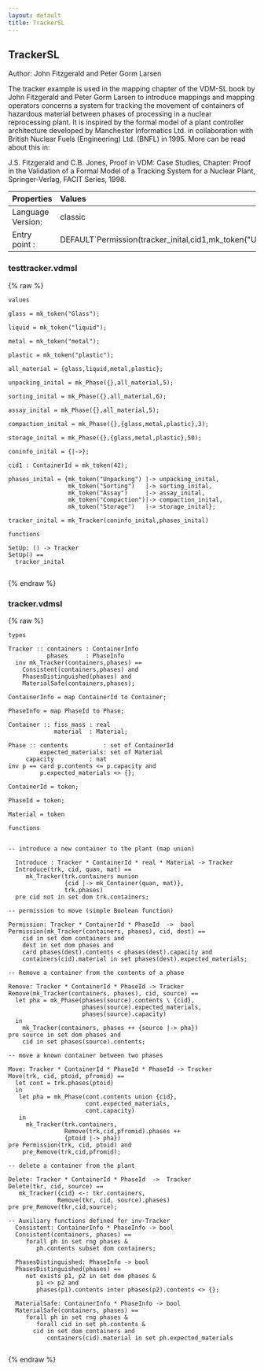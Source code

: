 ```yaml
---
layout: default
title: TrackerSL
---
```


## TrackerSL
Author: John Fitzgerald and Peter Gorm Larsen


The tracker example is used in the mapping chapter of the VDM-SL
book by John Fitzgerald and Peter Gorm Larsen to introduce 
mappings and mapping operators concerns a system for tracking the 
movement of containers of hazardous material between phases of 
processing in a nuclear reprocessing plant. It is inspired by 
the formal model of a plant controller architecture developed 
by Manchester Informatics Ltd. in collaboration with British 
Nuclear Fuels (Engineering) Ltd. (BNFL) in 1995. More can be 
read about this in:

J.S. Fitzgerald and C.B. Jones, Proof in VDM: Case Studies, 
Chapter: Proof in the Validation of a Formal Model of a 
Tracking System for a Nuclear Plant, Springer-Verlag,
FACIT Series, 1998.

| Properties | Values          |
| :------------ | :---------- |
|Language Version:| classic|
|Entry point     :| DEFAULT`Permission(tracker_inital,cid1,mk_token("Unpacking"))|


### testtracker.vdmsl

{% raw %}
~~~
values

glass = mk_token("Glass");

liquid = mk_token("liquid");

metal = mk_token("metal");

plastic = mk_token("plastic");

all_material = {glass,liquid,metal,plastic};

unpacking_inital = mk_Phase({},all_material,5);

sorting_inital = mk_Phase({},all_material,6);

assay_inital = mk_Phase({},all_material,5);

compaction_inital = mk_Phase({},{glass,metal,plastic},3);

storage_inital = mk_Phase({},{glass,metal,plastic},50);

coninfo_inital = {|->};

cid1 : ContainerId = mk_token(42);

phases_inital = {mk_token("Unpacking") |-> unpacking_inital,
                 mk_token("Sorting")   |-> sorting_inital,
                 mk_token("Assay")     |-> assay_inital,
                 mk_token("Compaction")|-> compaction_inital,
                 mk_token("Storage")   |-> storage_inital};

tracker_inital = mk_Tracker(coninfo_inital,phases_inital)

functions

SetUp: () -> Tracker
SetUp() ==
  tracker_inital
     
~~~
{% endraw %}

### tracker.vdmsl

{% raw %}
~~~
types

Tracker :: containers : ContainerInfo
           phases     : PhaseInfo
  inv mk_Tracker(containers,phases) ==
    Consistent(containers,phases) and
    PhasesDistinguished(phases) and
    MaterialSafe(containers,phases);

ContainerInfo = map ContainerId to Container;

PhaseInfo = map PhaseId to Phase;

Container :: fiss_mass : real
             material  : Material;

Phase :: contents          : set of ContainerId
         expected_materials: set of Material
	 capacity          : nat
inv p == card p.contents <= p.capacity and
         p.expected_materials <> {};

ContainerId = token;

PhaseId = token;

Material = token

functions


-- introduce a new container to the plant (map union)

  Introduce : Tracker * ContainerId * real * Material -> Tracker
  Introduce(trk, cid, quan, mat) == 
     mk_Tracker(trk.containers munion 
                {cid |-> mk_Container(quan, mat)},
                trk.phases)
  pre cid not in set dom trk.containers;

-- permission to move (simple Boolean function)

Permission: Tracker * ContainerId * PhaseId  ->  bool
Permission(mk_Tracker(containers, phases), cid, dest) == 
    cid in set dom containers and
    dest in set dom phases and 
    card phases(dest).contents < phases(dest).capacity and
    containers(cid).material in set phases(dest).expected_materials;

-- Remove a container from the contents of a phase

Remove: Tracker * ContainerId * PhaseId -> Tracker
Remove(mk_Tracker(containers, phases), cid, source) ==
  let pha = mk_Phase(phases(source).contents \ {cid},
                     phases(source).expected_materials,
                     phases(source).capacity)
  in
    mk_Tracker(containers, phases ++ {source |-> pha})
pre source in set dom phases and 
    cid in set phases(source).contents;
    
-- move a known container between two phases

Move: Tracker * ContainerId * PhaseId * PhaseId -> Tracker
Move(trk, cid, ptoid, pfromid) ==
  let cont = trk.phases(ptoid)
  in
   let pha = mk_Phase(cont.contents union {cid},
                      cont.expected_materials,
                      cont.capacity)
   in
     mk_Tracker(trk.containers,
                Remove(trk,cid,pfromid).phases ++ 
                {ptoid |-> pha})
pre Permission(trk, cid, ptoid) and 
    pre_Remove(trk,cid,pfromid);

-- delete a container from the plant

Delete: Tracker * ContainerId * PhaseId  ->  Tracker
Delete(tkr, cid, source) ==
   mk_Tracker({cid} <-: tkr.containers,
              Remove(tkr, cid, source).phases)
pre pre_Remove(tkr,cid,source);
    
-- Auxiliary functions defined for inv-Tracker
  Consistent: ContainerInfo * PhaseInfo -> bool
  Consistent(containers, phases) ==
     forall ph in set rng phases & 
        ph.contents subset dom containers;

  PhasesDistinguished: PhaseInfo -> bool
  PhasesDistinguished(phases) ==
     not exists p1, p2 in set dom phases &
        p1 <> p2 and 
        phases(p1).contents inter phases(p2).contents <> {};
	
  MaterialSafe: ContainerInfo * PhaseInfo -> bool
  MaterialSafe(containers, phases) ==                
     forall ph in set rng phases & 
        forall cid in set ph.contents &
	   cid in set dom containers and
           containers(cid).material in set ph.expected_materials


~~~
{% endraw %}

